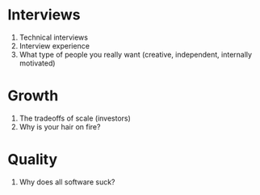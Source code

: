 # Interviews

1. Technical interviews
2. Interview experience
3. What type of people you really want (creative, independent, internally motivated)

# Growth

1. The tradeoffs of scale (investors)
2. Why is your hair on fire?

# Quality

1. Why does all software suck?